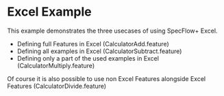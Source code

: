 # Excel Example
This example demonstrates the three usecases of using SpecFlow+ Excel.
* Defining full Features in Excel (CalculatorAdd.feature)
* Defining all examples in Excel (CalculatorSubtract.feature)
* Defining only a part of the used examples in Excel (CalculatorMultiply.feature)

Of course it is also possible to use non Excel Features alongside Excel Features (CalculatorDivide.feature)

 
